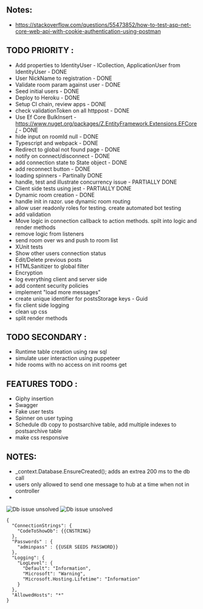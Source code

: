 ## Notes:
- https://stackoverflow.com/questions/55473852/how-to-test-asp-net-core-web-api-with-cookie-authentication-using-postman


## TODO PRIORITY :
- Add properties to IdentityUser - ICollection<UserRoom>, ApplicationUser from IdentityUser - DONE
- User NickName to registration - DONE
- Validate room param against user - DONE
- Seed initial users - DONE
- Deploy to Heroku - DONE
- Setup CI chain, review apps - DONE
- check validationToken on all httppost - DONE
- Use Ef Core BulkInsert - https://www.nuget.org/packages/Z.EntityFramework.Extensions.EFCore/ - DONE
- hide input on roomId null - DONE
- Typescript and webpack - DONE
- Redirect to global not found page - DONE
- notify on connect/disconnect - DONE
- add connection state to State object - DONE
- add reconnect button - DONE
- loading spinners - Partinally DONE
- handle, test and illustrate concurrency issue - PARTIALLY DONE
- Client side tests using jest - PARTIALLY DONE
- Dynamic room creation - DONE
- handle init in razor. use dynamic room routing
- allow user readonly roles for testing. create automated bot testing
- add validation
- Move logic in connection callback to action methods. spilt into logic and render methods
- remove logic from listeners
- send room over ws and push to room list
- XUnit tests
- Show other users connection status
- Edit/Delete previous posts
- HTMLSanitizer to global filter
- Encryption
- log everything client and server side
- add content security policies
- implement "load more messages"
- create unique identifier for postsStorage keys - Guid
- fix client side logging
- clean up css
- split render methods

## TODO SECONDARY : 
- Runtime table creation using raw sql
- simulate user interaction using puppeteer
- hide rooms with no access on init rooms get 

## FEATURES TODO : 
- Giphy insertion
- Swagger
- Fake user tests
- Spinner on user typing
- Schedule db copy to postsarchive table, add multiple indexes to postsarchive table
- make css responsive

## NOTES:
- _context.Database.EnsureCreated(); adds an extrea 200 ms to the db call
- users only allowed to send one message to hub at a time when not in controller
- 

![Db issue unsolved](https://github.com/senner008/Chatroom-2/blob/master/dbissue.png)
![Db issue unsolved](https://github.com/senner008/Chatroom-2/blob/master/dbissue_solved.png)


```
{
  "ConnectionStrings": {
    "CodeToShowDb": {{CNSTRING}
  },
  "Passwords" : {
    "adminpass" : {{USER SEEDS PASSWORD}}
  },
  "Logging": {
    "LogLevel": {
      "Default": "Information",
      "Microsoft": "Warning",
      "Microsoft.Hosting.Lifetime": "Information"
    }
  },
  "AllowedHosts": "*"
}
```
